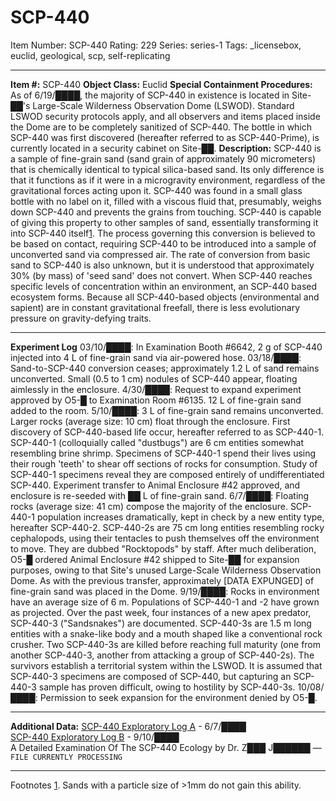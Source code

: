# SCP-440
Item Number: SCP-440
Rating: 229
Series: series-1
Tags: _licensebox, euclid, geological, scp, self-replicating

---

**Item #:** SCP-440
**Object Class:** Euclid
**Special Containment Procedures:** As of 6/19/████, the majority of SCP-440 in existence is located in Site-██'s Large-Scale Wilderness Observation Dome (LSWOD). Standard LSWOD security protocols apply, and all observers and items placed inside the Dome are to be completely sanitized of SCP-440. The bottle in which SCP-440 was first discovered (hereafter referred to as SCP-440-Prime), is currently located in a security cabinet on Site-██.
**Description:** SCP-440 is a sample of fine-grain sand (sand grain of approximately 90 micrometers) that is chemically identical to typical silica-based sand. Its only difference is that it functions as if it were in a microgravity environment, regardless of the gravitational forces acting upon it. SCP-440 was found in a small glass bottle with no label on it, filled with a viscous fluid that, presumably, weighs down SCP-440 and prevents the grains from touching.
SCP-440 is capable of giving this property to other samples of sand, essentially transforming it into SCP-440 itself[1](javascript:;). The process governing this conversion is believed to be based on contact, requiring SCP-440 to be introduced into a sample of unconverted sand via compressed air. The rate of conversion from basic sand to SCP-440 is also unknown, but it is understood that approximately 30% (by mass) of 'seed sand' does not convert.
When SCP-440 reaches specific levels of concentration within an environment, an SCP-440 based ecosystem forms. Because all SCP-440-based objects (environmental and sapient) are in constant gravitational freefall, there is less evolutionary pressure on gravity-defying traits.
* * *
**Experiment Log**
03/10/████: In Examination Booth #6642, 2 g of SCP-440 injected into 4 L of fine-grain sand via air-powered hose.
03/18/████: Sand-to-SCP-440 conversion ceases; approximately 1.2 L of sand remains unconverted. Small (0.5 to 1 cm) nodules of SCP-440 appear, floating aimlessly in the enclosure.
4/30/████: Request to expand experiment approved by O5-█ to Examination Room #6135. 12 L of fine-grain sand added to the room.
5/10/████: 3 L of fine-grain sand remains unconverted. Larger rocks (average size: 10 cm) float through the enclosure. First discovery of SCP-440-based life occur, hereafter referred to as SCP-440-1. SCP-440-1 (colloquially called "dustbugs") are 6 cm entities somewhat resembling brine shrimp. Specimens of SCP-440-1 spend their lives using their rough 'teeth' to shear off sections of rocks for consumption. Study of SCP-440-1 specimens reveal they are composed entirely of undifferentiated SCP-440. Experiment transfer to Animal Enclosure #42 approved, and enclosure is re-seeded with ██ L of fine-grain sand.
6/7/████: Floating rocks (average size: 41 cm) compose the majority of the enclosure. SCP-440-1 population increases dramatically, kept in check by a new entity type, hereafter SCP-440-2. SCP-440-2s are 75 cm long entities resembling rocky cephalopods, using their tentacles to push themselves off the environment to move. They are dubbed "Rocktopods" by staff. After much deliberation, O5-█ ordered Animal Enclosure #42 shipped to Site-██ for expansion purposes, owing to that Site's unused Large-Scale Wilderness Observation Dome. As with the previous transfer, approximately [DATA EXPUNGED] of fine-grain sand was placed in the Dome.
9/19/████: Rocks in environment have an average size of 6 m. Populations of SCP-440-1 and -2 have grown as projected. Over the past week, four instances of a new apex predator, SCP-440-3 ("Sandsnakes") are documented. SCP-440-3s are 1.5 m long entities with a snake-like body and a mouth shaped like a conventional rock crusher. Two SCP-440-3s are killed before reaching full maturity (one from another SCP-440-3, another from attacking a group of SCP-440-2s). The survivors establish a territorial system within the LSWOD. It is assumed that SCP-440-3 specimens are composed of SCP-440, but capturing an SCP-440-3 sample has proven difficult, owing to hostility by SCP-440-3s.
10/08/████: Permission to seek expansion for the environment denied by O5-█.
* * *
**Additional Data:**
[SCP-440 Exploratory Log A](/scp-440-exploratory-log-a) \- 6/7/████  
[SCP-440 Exploratory Log B](/scp-440-exploratory-log-b) \- 9/10/████  
A Detailed Examination Of The SCP-440 Ecology by Dr. Z███ J██████ — `FILE CURRENTLY PROCESSING`
* * *
Footnotes
[1](javascript:;). Sands with a particle size of >1mm do not gain this ability.